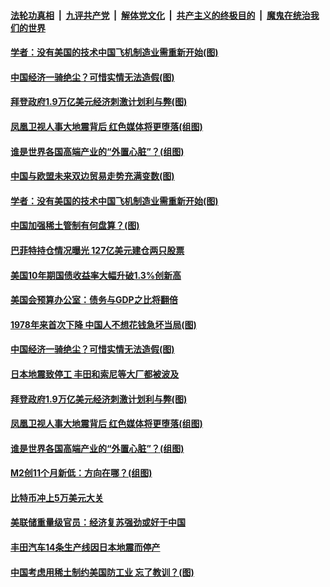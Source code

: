 

####  [法轮功真相](../../../../basic/blob/master/README.md?t=02182031) &nbsp;|&nbsp; [九评共产党](../../../../9ping.md/blob/master/README.md?t=02182031) &nbsp;|&nbsp; [解体党文化](../../../../jtdwh.md/blob/master/README.md?t=02182031)  &nbsp;|&nbsp; [共产主义的终极目的](../../../../gczydzjmd.md/blob/master/README.md?t=02182031) &nbsp;|&nbsp; [魔鬼在统治我们的世界](../../../../mgztzwmdsj.md/blob/master/README.md?t=02182031) 

#### [学者：没有美国的技术中国飞机制造业需重新开始(图)](../pages/p5/962877.md?t=02182031) 


#### [中国经济一骑绝尘？可惜实情无法造假(图)](../pages/p5/962842.md?t=02182031) 

#### [拜登政府1.9万亿美元经济刺激计划利与弊(图)](../pages/p5/962766.md?t=02182031) 

#### [凤凰卫视人事大地震背后 红色媒体将更堕落(组图)](../pages/p5/962785.md?t=02182031) 

#### [谁是世界各国高端产业的“外置心脏”？(组图)](../pages/p5/962775.md?t=02182031) 

#### [中国与欧盟未来双边贸易走势充满变数(图)](../pages/p5/962887.md?t=02182031) 

#### [学者：没有美国的技术中国飞机制造业需重新开始(图)](../pages/p5/962877.md?t=02182031) 


#### [中国加强稀土管制有何盘算？(图)](../pages/p5/962869.md?t=02182031) 

#### [巴菲特持仓情况曝光 127亿美元建仓两只股票](../pages/p5/962865.md?t=02182031) 

#### [美国10年期国债收益率大幅升破1.3%创新高](../pages/p5/962864.md?t=02182031) 

#### [美国会预算办公室：债务与GDP之比将翻倍](../pages/p5/962863.md?t=02182031) 

#### [1978年来首次下降 中国人不想花钱急坏当局(图)](../pages/p5/962847.md?t=02182031) 

#### [中国经济一骑绝尘？可惜实情无法造假(图)](../pages/p5/962842.md?t=02182031) 

#### [日本地震致停工 丰田和索尼等大厂都被波及](../pages/p5/962836.md?t=02182031) 

#### [拜登政府1.9万亿美元经济刺激计划利与弊(图)](../pages/p5/962766.md?t=02182031) 

#### [凤凰卫视人事大地震背后 红色媒体将更堕落(组图)](../pages/p5/962785.md?t=02182031) 

#### [谁是世界各国高端产业的“外置心脏”？(组图)](../pages/p5/962775.md?t=02182031) 

#### [M2创11个月新低：方向在哪？(组图)](../pages/p5/962770.md?t=02182031) 

#### [比特币冲上5万美元大关](../pages/p5/962754.md?t=02182031) 

#### [美联储重量级官员：经济复苏强劲或好于中国](../pages/p5/962752.md?t=02182031) 


#### [丰田汽车14条生产线因日本地震而停产](../pages/p5/962728.md?t=02182031) 

#### [中国考虑用稀土制约美国防工业 忘了教训？(图)](../pages/p5/962723.md?t=02182031) 


